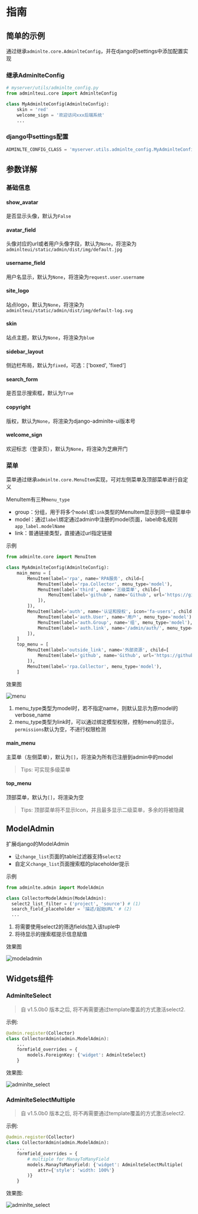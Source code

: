 # 指南

## 简单的示例
通过继承`adminlte.core.AdminlteConfig`，并在django的settings中添加配置实现
### 继承AdminlteConfig
```python title='adminlte_config.py'
# myserver/utils/adminlte_config.py
from adminlteui.core import AdminlteConfig

class MyAdminlteConfig(AdminlteConfig):
    skin = 'red'
    welcome_sign = '欢迎访问xxx后端系统'
    ...
```
### django中settings配置
```python title='settings.py'
ADMINLTE_CONFIG_CLASS = 'myserver.utils.adminlte_config.MyAdminlteConfig'
```

## 参数详解
### 基础信息
#### show_avatar
是否显示头像，默认为`False`
#### avatar_field
头像对应的url或者用户头像字段，默认为`None`，将渲染为`adminlteui/static/admin/dist/img/default.jpg`
#### username_field
用户名显示，默认为`None`，将渲染为`request.user.username`
#### site_logo
站点logo，默认为`None`，将渲染为`adminlteui/static/admin/dist/img/default-log.svg`
#### skin
站点主题，默认为`None`，将渲染为`blue`
#### sidebar_layout
侧边栏布局，默认为`fixed`，可选：['boxed', 'fixed']
#### search_form
是否显示搜索框，默认为`True`
#### copyright
版权，默认为`None`，将渲染为django-adminlte-ui版本号
#### welcome_sign
欢迎标志（登录页），默认为`None`，将渲染为芝麻开门
### 菜单
菜单通过继承`adminlte.core.MenuItem`实现，可对左侧菜单及顶部菜单进行自定义

MenuItem有三种`menu_type`

- group：分组，用于将多个`model`或`link`类型的MenuItem显示到同一级菜单中
- model：通过`label`绑定通过admin中注册的model页面，label命名规则`app_label.modelName`
- link：普通链接类型，直接通过url指定链接

示例
```python title='adminlte_config.py'
from adminlte.core import MenuItem

class MyAdminlteConfig(AdminlteConfig):
    main_menu = [
        MenuItem(label='rpa', name='RPA服务', child=[
            MenuItem(label='rpa.Collector', menu_type='model'),
            MenuItem(label='third', name='三级菜单', child=[
                MenuItem(label='github', name='Github', url='https://github.com/wuyue92tree', target_blank=True, menu_type='link'),
            ]),
        ]),
        MenuItem(label='auth', name='认证和授权', icon='fa-users', child=[
            MenuItem(label='auth.User', name='用户', menu_type='model'), # (1)
            MenuItem(label='auth.Group', name='组', menu_type='model'),
            MenuItem(label='auth.link', name='/admin/auth/', menu_type='link', permissions=['auth.view_user']), # (2)
        ]),
    ]
    top_menu = [
        MenuItem(label='outside_link', name='外部资源', child=[
            MenuItem(label='github', name='Github', url='https://github.com/wuyue92tree', target_blank=True, menu_type='link'),
        ]),
        MenuItem(label='rpa.Collector', menu_type='model'),
    ]
```

效果图

![menu](../assets/images/menu.png)

1. menu_type类型为model时，若不指定name，则默认显示为原model的verbose_name
2. menu_type类型为link时，可以通过绑定模型权限，控制menu的显示，`permissions`默认为空，不进行权限检测

#### main_menu
主菜单（左侧菜单），默认为`[]`，将渲染为所有已注册到admin中的model
> Tips: 可实现多级菜单
#### top_menu
顶部菜单，默认为`[]`，将渲染为空
> Tips: 顶部菜单将不显示Icon，并且最多显示二级菜单，多余的将被隐藏

## ModelAdmin
扩展django的ModelAdmin

- 让`change_list`页面的table过滤器支持`select2`
- 自定义`change_list`页面搜索框的placeholder提示

示例
```python title='admin.py'
from adminlte.admin import ModelAdmin

class CollectorModelAdmin(ModelAdmin):
  select2_list_filter = ('project', 'source') # (1)
  search_field_placeholder = '描述/起始URL' # (2)
  ...
```

1. 将需要使用select2的筛选fields加入该tuple中
2. 将待显示的搜索框提示信息赋值

效果图

![modeladmin](../assets/images/modeladmin.png)

## Widgets组件

### AdminlteSelect

> 自 v1.5.0b0 版本之后, 将不再需要通过template覆盖的方式激活select2.

示例:
```python title='rpa/admin.py'
@admin.register(Collector)
class CollectorAdmin(admin.ModelAdmin):
    ...
    formfield_overrides = {
        models.ForeignKey: {'widget': AdminlteSelect}
    }
```
效果图:

![adminlte_select](../assets/images/adminlte_select.png)

### AdminlteSelectMultiple

> 自 v1.5.0b0 版本之后, 将不再需要通过template覆盖的方式激活select2.

示例:
```python title='rpa/admin.py'
@admin.register(Collector)
class CollectorAdmin(admin.ModelAdmin):
    ...
    formfield_overrides = {
        # multiple for ManayToManyField
        models.ManayToManyField: {'widget': AdminlteSelectMultiple(
            attr={'style': 'width: 100%'}
        )}
    }
```
效果图:

![adminlte_select](../assets/images/adminlte_select_multiple.png)
